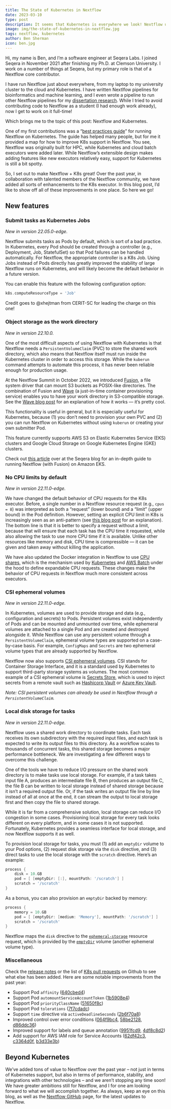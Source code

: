 ```yaml
---
title: The State of Kubernetes in Nextflow
date: 2023-03-10
type: post
description: It seems that Kubernetes is everywhere we look! Nextflow users increasingly see K8s as a viable compute environment for their bioinformatic pipelines. In this article, Ben Sherman, Seqera Lab’s master of all things Kubernetes, details recent improvements to the Nextflow/Kubernetes integration.
image: img/the-state-of-kubernetes-in-nextflow.jpg
tags: nextflow, kubernetes
author: Ben Sherman
icon: ben.jpg
---
```


Hi, my name is Ben, and I’m a software engineer at Seqera Labs. I joined Seqera in November 2021 after finishing my Ph.D. at Clemson University. I work on a number of things at Seqera, but my primary role is that of a Nextflow core contributor.

I have run Nextflow just about everywhere, from my laptop to my university cluster to the cloud and Kubernetes. I have written Nextlfow pipelines for bioinformatics and machine learning, and I even wrote a pipeline to run other Nextflow pipelines for my [dissertation research](https://github.com/bentsherman/tesseract). While I tried to avoid contributing code to Nextflow as a student (I had enough work already), now I get to work on it full-time!

Which brings me to the topic of this post: Nextflow and Kubernetes.

One of my first contributions was a “[best practices guide](https://github.com/seqeralabs/nf-k8s-best-practices)” for running Nextflow on Kubernetes. The guide has helped many people, but for me it provided a map for how to improve K8s support in Nextflow. You see, Nextflow was originally built for HPC, while Kubernetes and cloud batch executors were added later. While Nextflow’s extensible design makes adding features like new executors relatively easy, support for Kubernetes is still a bit spotty.

So, I set out to make Nextflow + K8s great! Over the past year, in collaboration with talented members of the Nextflow community, we have added all sorts of enhancements to the K8s executor. In this blog post, I’d like to show off all of these improvements in one place. So here we go!

## New features

### Submit tasks as Kubernetes Jobs

*New in version 22.05.0-edge.*

Nextflow submits tasks as Pods by default, which is sort of a bad practice. In Kubernetes, every Pod should be created through a controller (e.g., Deployment, Job, StatefulSet) so that Pod failures can be handled automatically. For Nextflow, the appropriate controller is a K8s Job. Using Jobs instead of Pods directly has greatly improved the stability of large Nextflow runs on Kubernetes, and will likely become the default behavior in a future version.

You can enable this feature with the following configuration option:

```groovy
k8s.computeResourceType = 'Job'
```

Credit goes to @xhejtman from CERIT-SC for leading the charge on this one!

### Object storage as the work directory

*New in version 22.10.0.*

One of the most difficult aspects of using Nextflow with Kubernetes is that Nextflow needs a `PersistentVolumeClaim` (PVC) to store the shared work directory, which also means that Nextflow itself must run inside the Kubernetes cluster in order to access this storage. While the `kuberun` command attempts to automate this process, it has never been reliable enough for production usage.

At the Nextflow Summit in October 2022, we introduced [Fusion](https://seqera.io/fusion/), a file system driver that can mount S3 buckets as POSIX-like directories. The combination of Fusion and [Wave](https://seqera.io/wave/) (a just-in-time container provisioning service) enables you to have your work directory in S3-compatible storage. See the [Wave blog post](https://nextflow.io/blog/2022/rethinking-containers-for-cloud-native-pipelines.html) for an explanation of how it works — it’s pretty cool.

This functionality is useful in general, but it is especially useful for Kubernetes, because (1) you don’t need to provision your own PVC and (2) you can run Nextflow on Kubernetes without using `kuberun` or creating your own submitter Pod.

This feature currently supports AWS S3 on Elastic Kubernetes Service (EKS) clusters and Google Cloud Storage on Google Kubernetes Engine (GKE) clusters.

Check out [this article](https://seqera.io/blog/deploying-nextflow-on-amazon-eks/) over at the Seqera blog for an in-depth guide to running Nextflow (with Fusion) on Amazon EKS.

### No CPU limits by default

*New in version 22.11.0-edge.*

We have changed the default behavior of CPU requests for the K8s executor. Before, a single number in a Nextflow resource request (e.g., `cpus = 8`) was interpreted as both a “request” (lower bound) and a “limit” (upper bound) in the Pod definition. However, setting an explicit CPU limit in K8s is increasingly seen as an anti-pattern (see [this blog post](https://home.robusta.dev/blog/stop-using-cpu-limits) for an explanation). The bottom line is that it is better to specify a request without a limit, because that will ensure that each task has the CPU time it requested, while also allowing the task to use more CPU time if it is available. Unlike other resources like memory and disk, CPU time is compressible — it can be given and taken away without killing the application.

We have also updated the Docker integration in Nextflow to use [CPU shares](https://www.batey.info/cgroup-cpu-shares-for-docker.html), which is the mechanism used by [Kubernetes](https://www.batey.info/cgroup-cpu-shares-for-kubernetes.html) and [AWS Batch](https://docs.aws.amazon.com/AmazonECS/latest/developerguide/task_definition_parameters.html#container_definitions) under the hood to define expandable CPU requests. These changes make the behavior of CPU requests in Nextflow much more consistent across executors.

### CSI ephemeral volumes

*New in version 22.11.0-edge.*

In Kubernetes, volumes are used to provide storage and data (e.g., configuration and secrets) to Pods. Persistent volumes exist independently of Pods and can be mounted and unmounted over time, while ephemeral volumes are attached to a single Pod and are created and destroyed alongside it. While Nextflow can use any persistent volume through a `PersistentVolumeClaim`, ephemeral volume types are supported on a case-by-case basis. For example, `ConfigMaps` and `Secrets` are two ephemeral volume types that are already supported by Nextflow.

Nextflow now also supports [CSI ephemeral volumes](https://kubernetes.io/docs/concepts/storage/ephemeral-volumes/#csi-ephemeral-volumes). CSI stands for Container Storage Interface, and it is a standard used by Kubernetes to support third-party storage systems as volumes. The most common example of a CSI ephemeral volume is [Secrets Store](https://secrets-store-csi-driver.sigs.k8s.io/getting-started/usage.html), which is used to inject secrets from a remote vault such as [Hashicorp Vault](https://www.vaultproject.io/) or [Azure Key Vault](https://azure.microsoft.com/en-us/products/key-vault/).

*Note: CSI persistent volumes can already be used in Nextflow through a `PersistentVolumeClaim`.*

### Local disk storage for tasks

*New in version 22.11.0-edge.*

Nextflow uses a shared work directory to coordinate tasks. Each task receives its own subdirectory with the required input files, and each task is expected to write its output files to this directory. As a workflow scales to thousands of concurrent tasks, this shared storage becomes a major performance bottleneck. We are investigating a few different ways to overcome this challenge.

One of the tools we have to reduce I/O pressure on the shared work directory is to make tasks use local storage. For example, if a task takes input file A, produces an intermediate file B, then produces an output file C, the file B can be written to local storage instead of shared storage because it isn’t a required output file. Or, if the task writes an output file line by line instead of all at once at the end, it can stream the output to local storage first and then copy the file to shared storage.

While it is far from a comprehensive solution, local storage can reduce I/O congestion in some cases. Provisioning local storage for every task looks different on every platform, and in some cases it is not supported. Fortunately, Kubernetes provides a seamless interface for local storage, and now Nextflow supports it as well.

To provision local storage for tasks, you must (1) add an `emptyDir` volume to your Pod options, (2) request disk storage via the `disk` directive, and (3) direct tasks to use the local storage with the `scratch` directive. Here’s an example:

```groovy
process {
    disk = 10.GB
    pod = [ [emptyDir: [:], mountPath: '/scratch'] ]
    scratch = '/scratch'
}
```

As a bonus, you can also provision an `emptyDir` backed by memory:

```groovy
process {
    memory = 10.GB
    pod = [ [emptyDir: [medium: 'Memory'], mountPath: '/scratch'] ]
    scratch = '/scratch'
}
```

Nextflow maps the `disk` directive to the [`ephemeral-storage`](https://kubernetes.io/docs/concepts/configuration/manage-resources-containers/#setting-requests-and-limits-for-local-ephemeral-storage) resource request, which is provided by the [`emptyDir`](https://kubernetes.io/docs/concepts/storage/volumes/#emptydir) volume (another ephemeral volume type).

### Miscellaneous

Check the [release notes](https://github.com/nextflow-io/nextflow/releases) or the list of [K8s pull requests](https://github.com/nextflow-io/nextflow/pulls?q=is%3Apr+label%3Aplatform%2Fk8s) on Github to see what else has been added. Here are some notable improvements from the past year:

- Support Pod `affinity` ([640cbed4](https://github.com/nextflow-io/nextflow/commit/640cbed4813a34887d4dc10f87fa2e4aa524d055))
- Support Pod `automountServiceAccountToken` ([1b5908e4](https://github.com/nextflow-io/nextflow/commit/1b5908e4cbbb79f93be2889eec3acfa6242068a1))
- Support Pod `priorityClassName` ([51650f8c](https://github.com/nextflow-io/nextflow/commit/51650f8c411ba40f0966031035e7a47c036f542e))
- Support Pod `tolerations` ([7f7cdadc](https://github.com/nextflow-io/nextflow/commit/7f7cdadc6a36d0fb99ef125f6c6f89bfca8ca52e))
- Support `time` directive via `activeDeadlineSeconds` ([2b6f70a8](https://github.com/nextflow-io/nextflow/commit/2b6f70a8fa55b993fa48755f7a47ac9e1b584e48))
- Improved control over error conditions ([064f9bc4](https://github.com/nextflow-io/nextflow/commit/064f9bc4), [58be2128](https://github.com/nextflow-io/nextflow/commit/58be2128), [d86ddc36](https://github.com/nextflow-io/nextflow/commit/d86ddc36))
- Improved support for labels and queue annotation ([9951fcd9](https://github.com/nextflow-io/nextflow/commit/9951fcd9), [4df8c8d2](https://github.com/nextflow-io/nextflow/commit/4df8c8d2))
- Add support for AWS IAM role for Service Accounts ([62df42c3](https://github.com/nextflow-io/nextflow/commit/62df42c3), [c3364d0f](https://github.com/nextflow-io/nextflow/commit/c3364d0f), [b3d33e3b](https://github.com/nextflow-io/nextflow/commit/b3d33e3b))

## Beyond Kubernetes

We’ve added tons of value to Nextflow over the past year – not just in terms of Kubernetes support, but also in terms of performance, stability, and integrations with other technologies – and we aren’t stopping any time soon! We have greater ambitions still for Nextflow, and I for one am looking forward to what we will accomplish together. As always, keep an eye on this blog, as well as the [Nextflow GitHub](https://github.com/nextflow-io/nextflow) page, for the latest updates to Nextflow.
